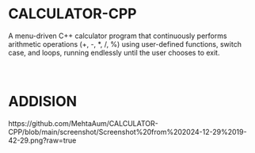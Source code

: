 # CALCULATOR-CPP
A menu-driven C++ calculator program that continuously performs arithmetic operations (+, -, *, /, %) using user-defined functions, switch case, and loops, running endlessly until the user chooses to exit.
<br>
<br>
<br>
<h1>ADDISION</h1>
https://github.com/MehtaAum/CALCULATOR-CPP/blob/main/screenshot/Screenshot%20from%202024-12-29%2019-42-29.png?raw=true
<!-- <br>
<br>
<h1>SUBTRACTION</h1>
![Screenshot from 2024-12-29 19-43-28](https://github.com/user-attachments/assets/a086b521-26a6-4ac8-881e-c343e4aad78f)
<br>
<br>
<br>
<h1>MULTIPLICATION</h1>
![Screenshot from 2024-12-29 19-43-48](https://github.com/user-attachments/assets/c5618686-b2eb-41d3-b44e-b9a456bba7ad)
<br>
<br>
<br>
<h1>DIVISION</h1>
![Screenshot from 2024-12-29 19-44-33](https://github.com/user-attachments/assets/a21b2571-7b61-4a68-99e5-57c99614a0a6)
<br>
<br>
<br>
<h1>MODULE</h1>
![Screenshot from 2024-12-29 19-44-51](https://github.com/user-attachments/assets/4bcb5e57-45b5-42ba-87fd-4edd7c967404)
<br>
<br>
<br>
<h1>EXIT PROGRAM</h1>
![Screenshot from 2024-12-29 19-45-10](https://github.com/user-attachments/assets/be2cebee-4c79-4a4f-89e7-8477a19aa646)
 -->
